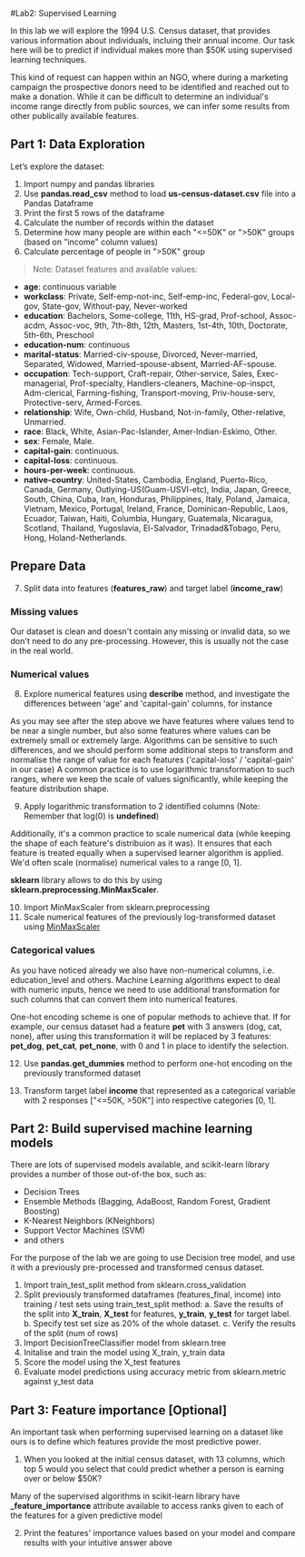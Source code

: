 #Lab2: Supervised Learning

In this lab we will explore the 1994 U.S. Census dataset, that provides various information about individuals, incluing their annual income. Our task here will be to predict if individual makes more than $50K using supervised learning techniques. 

This kind of request can happen within an NGO, where during a marketing campaign the prospective donors need to be identified and reached out to make a donation. While it can be difficult to determine an individual's income range directly from public sources, we can infer some results from other publically available features.

## Part 1: Data Exploration

Let’s explore the dataset:

1. Import numpy and pandas libraries
2. Use **pandas.read_csv** method to load **us-census-dataset.csv** file into a Pandas Dataframe 
3. Print the first 5 rows of the dataframe
4. Calculate the number of records within the dataset
5. Determine how many people are within each "<=50K" or ">50K" groups (based on "income" column values)
6. Calculate percentage of people in ">50K" group

> Note: Dataset features and available values: 
* **age**: continuous variable
* **workclass**: Private, Self-emp-not-inc, Self-emp-inc, Federal-gov, Local-gov, State-gov, Without-pay, Never-worked
* **education**: Bachelors, Some-college, 11th, HS-grad, Prof-school, Assoc-acdm, Assoc-voc, 9th, 7th-8th, 12th, Masters, 1st-4th, 10th, Doctorate, 5th-6th, Preschool
* **education-num**: continuous
* **marital-status**: Married-civ-spouse, Divorced, Never-married, Separated, Widowed, Married-spouse-absent, Married-AF-spouse.
* **occupation**: Tech-support, Craft-repair, Other-service, Sales, Exec-managerial, Prof-specialty, Handlers-cleaners, Machine-op-inspct, Adm-clerical, Farming-fishing, Transport-moving, Priv-house-serv, Protective-serv, Armed-Forces.
* **relationship**: Wife, Own-child, Husband, Not-in-family, Other-relative, Unmarried.
* **race**: Black, White, Asian-Pac-Islander, Amer-Indian-Eskimo, Other.
* **sex**: Female, Male.
* **capital-gain**: continuous.
* **capital-loss**: continuous.
* **hours-per-week**: continuous.
* **native-country**: United-States, Cambodia, England, Puerto-Rico, Canada, Germany, Outlying-US(Guam-USVI-etc), India, Japan, Greece, South, China, Cuba, Iran, Honduras, Philippines, Italy, Poland, Jamaica, Vietnam, Mexico, Portugal, Ireland, France, Dominican-Republic, Laos, Ecuador, Taiwan, Haiti, Columbia, Hungary, Guatemala, Nicaragua, Scotland, Thailand, Yugoslavia, El-Salvador, Trinadad&Tobago, Peru, Hong, Holand-Netherlands.

## Prepare Data


7. Split data into features (**features_raw**) and target label (**income_raw**)

### Missing values
Our dataset is clean and doesn't contain any missing or invalid data, so we don't need to do any pre-processing. 
However, this is usually not the case in the real world.

### Numerical values

8. Explore numerical features using **describe** method, and investigate the differences between 'age' and 'capital-gain' columns, for instance

As you may see after the step above we have features where values tend to be near a single number, but also some features where values can be extremely small or extremely large. Algorithms can be sensitive to such differences, and we should perform some additional steps to transform and normalise the range of value for each features ('capital-loss' / 'capital-gain' in our case) 
A common practice is to use logarithmic transformation to such ranges, where we keep the scale of values significantly, while keeping the feature distribution shape. 

9. Apply logarithmic transformation to 2 identified columns (Note: Remember that log(0) is **undefined**)

Additionally, it's a common practice to scale numerical data (while keeping the shape of each feature's distribuion as it was). It ensures that each feature is treated equally when a supervised learner algorithm is applied. We'd often scale (normalise) numerical vales to a range [0, 1]. 

**sklearn** library allows to do this by using **sklearn.preprocessing.MinMaxScaler**.

10. Import MinMaxScaler from sklearn.preprocessing
11. Scale numerical features of the previously log-transformed dataset using [MinMaxScaler](http://scikit-learn.org/stable/modules/generated/sklearn.preprocessing.MinMaxScaler.html)


### Categorical values

As you have noticed already we also have non-numerical columns, i.e. education_level and others. Machine Learning algorithms expect to deal with numeric inputs, hence we need to use additional transformation for such columns that can convert them into numerical features. 

One-hot encoding scheme is one of popular methods to achieve that. 
If for example, our census dataset had a feature **pet** with 3 answers (dog, cat, none), after using this transformation it will be replaced by 3 features: **pet_dog**, **pet_cat**, **pet_none**, with 0 and 1 in place to identify the selection.

12. Use **pandas.get_dummies** method to perform one-hot encoding on the previously transformed dataset

13. Transform target label **income** that represented as a categorical variable with 2 responses ["<=50K, >50K"] into respective categories [0, 1].


## Part 2: Build supervised machine learning models

There are lots of supervised models available, and scikit-learn library provides a number of those out-of-the box, such as:
* Decision Trees
* Ensemble Methods (Bagging, AdaBoost, Random Forest, Gradient Boosting)
* K-Nearest Neighbors (KNeighbors)
* Support Vector Machines (SVM)
* and others

For the purpose of the lab we are going to use Decision tree model, and use it with a previously pre-processed and transformed census dataset.

1. Import train_test_split method from sklearn.cross_validation 
2. Split previously transformed dataframes (features_final, income) into training / test sets using train_test_split method:
    a. Save the results of the split into **X_train**, **X_test** for features, **y_train**, **y_test** for target label. 
    b. Specify test set size as 20% of the whole dataset.
    c. Verify the results of the split (num of rows)
3. Import DecisionTreeClassifier model from sklearn.tree
4. Initalise and train the model using X_train, y_train data
5. Score the model using the X_test features
6. Evaluate model predictions using accuracy metric from sklearn.metric against y_test data

## Part 3: Feature importance [Optional]
An important task when performing supervised learning on a dataset like ours is to define which features provide the most predictive power. 

1. When you looked at the initial census dataset, with 13 columns, which top 5 would you select that could predict whether a person is earning over or below $50K?

Many of the supervised algorithms in scikit-learn library have **_feature_importance** attribute available to access ranks given to each of the features for a given predictive model 

2. Print the features' importance values based on your model and compare results with your intuitive answer above



